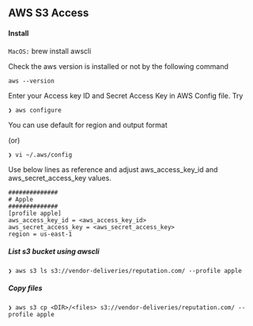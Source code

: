 ## AWS S3 Access

#### Install

`MacOS:` brew install awscli

Check the aws version is installed or not by the following command
```shell
aws --version
```


Enter your Access key ID and Secret Access Key in AWS Config file.
Try
```
❯ aws configure
```

You can use default for region and output format

(or)
```
❯ vi ~/.aws/config
```
Use below lines as reference and adjust aws_access_key_id and aws_secret_access_key values.
```
##############
# Apple
##############
[profile apple]
aws_access_key_id = <aws_access_key_id>
aws_secret_access_key = <aws_secret_access_key>
region = us-east-1
```

##### List s3 bucket using awscli
```shell
❯ aws s3 ls s3://vendor-deliveries/reputation.com/ --profile apple
```

##### Copy files
```shell
❯ aws s3 cp <DIR>/<files> s3://vendor-deliveries/reputation.com/ --profile apple
```
